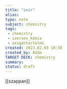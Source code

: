 ```yaml
---
title: "zsír"
alias: 
type: note
subject: chemistry
tags:
 - chemistry
 - szerves_kémia
 - oxigéntartalmú
created: 2023.02.03 10:38
created_by: Ádám
TARGET DECK: chemistry
summary: 
status: draft 
---
```

[[szappan]]